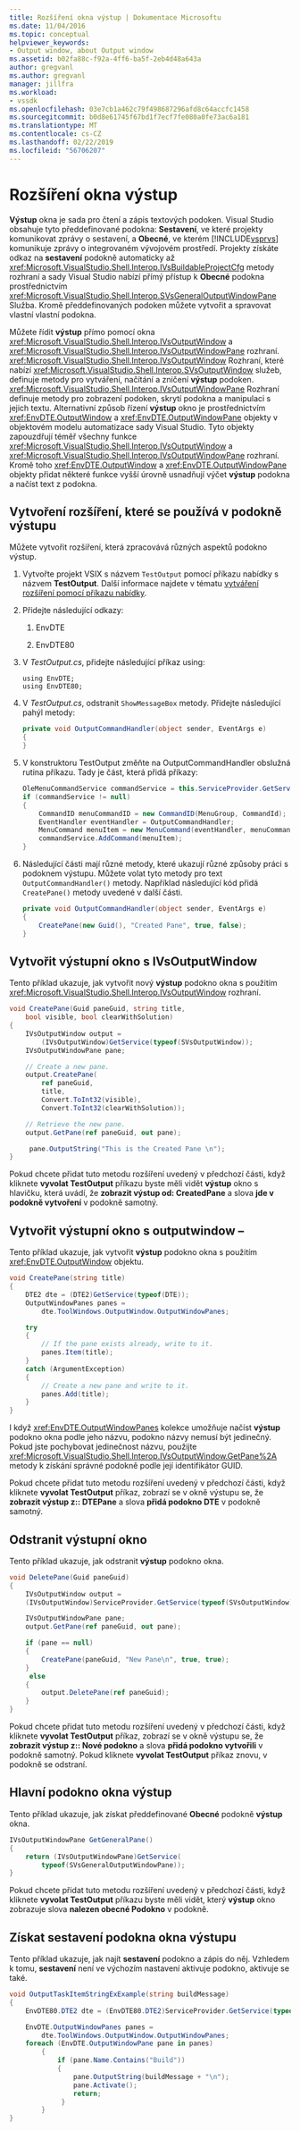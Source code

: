 ```yaml
---
title: Rozšíření okna výstup | Dokumentace Microsoftu
ms.date: 11/04/2016
ms.topic: conceptual
helpviewer_keywords:
- Output window, about Output window
ms.assetid: b02fa88c-f92a-4ff6-ba5f-2eb4d48a643a
author: gregvanl
ms.author: gregvanl
manager: jillfra
ms.workload:
- vssdk
ms.openlocfilehash: 03e7cb1a462c79f498687296afd8c64accfc1458
ms.sourcegitcommit: b0d8e61745f67bd1f7ecf7fe080a0fe73ac6a181
ms.translationtype: MT
ms.contentlocale: cs-CZ
ms.lasthandoff: 02/22/2019
ms.locfileid: "56706207"
---
```

# <a name="extend-the-output-window"></a>Rozšíření okna výstup
**Výstup** okna je sada pro čtení a zápis textových podoken. Visual Studio obsahuje tyto předdefinované podokna: **Sestavení**, ve které projekty komunikovat zprávy o sestavení, a **Obecné**, ve kterém [!INCLUDE[vsprvs](../code-quality/includes/vsprvs_md.md)] komunikuje zprávy o integrovaném vývojovém prostředí. Projekty získáte odkaz na **sestavení** podokně automaticky až <xref:Microsoft.VisualStudio.Shell.Interop.IVsBuildableProjectCfg> metody rozhraní a sady Visual Studio nabízí přímý přístup k **Obecné** podokna prostřednictvím <xref:Microsoft.VisualStudio.Shell.Interop.SVsGeneralOutputWindowPane> Služba. Kromě předdefinovaných podoken můžete vytvořit a spravovat vlastní vlastní podokna.

 Můžete řídit **výstup** přímo pomocí okna <xref:Microsoft.VisualStudio.Shell.Interop.IVsOutputWindow> a <xref:Microsoft.VisualStudio.Shell.Interop.IVsOutputWindowPane> rozhraní. <xref:Microsoft.VisualStudio.Shell.Interop.IVsOutputWindow> Rozhraní, které nabízí <xref:Microsoft.VisualStudio.Shell.Interop.SVsOutputWindow> služeb, definuje metody pro vytváření, načítání a zničení **výstup** podoken. <xref:Microsoft.VisualStudio.Shell.Interop.IVsOutputWindowPane> Rozhraní definuje metody pro zobrazení podoken, skrytí podokna a manipulaci s jejich textu. Alternativní způsob řízení **výstup** okno je prostřednictvím <xref:EnvDTE.OutputWindow> a <xref:EnvDTE.OutputWindowPane> objekty v objektovém modelu automatizace sady Visual Studio. Tyto objekty zapouzdřují téměř všechny funkce <xref:Microsoft.VisualStudio.Shell.Interop.IVsOutputWindow> a <xref:Microsoft.VisualStudio.Shell.Interop.IVsOutputWindowPane> rozhraní. Kromě toho <xref:EnvDTE.OutputWindow> a <xref:EnvDTE.OutputWindowPane> objekty přidat některé funkce vyšší úrovně usnadňují výčet **výstup** podokna a načíst text z podokna.

## <a name="create-an-extension-that-uses-the-output-pane"></a>Vytvoření rozšíření, které se používá v podokně výstupu
 Můžete vytvořit rozšíření, která zpracovává různých aspektů podokno výstup.

1.  Vytvořte projekt VSIX s názvem `TestOutput` pomocí příkazu nabídky s názvem **TestOutput**. Další informace najdete v tématu [vytváření rozšíření pomocí příkazu nabídky](../extensibility/creating-an-extension-with-a-menu-command.md).

2.  Přidejte následující odkazy:

    1.  EnvDTE

    2.  EnvDTE80

3.  V *TestOutput.cs*, přidejte následující příkaz using:

    ```f#
    using EnvDTE;
    using EnvDTE80;
    ```

4.  V *TestOutput.cs*, odstranit `ShowMessageBox` metody. Přidejte následující pahýl metody:

    ```csharp
    private void OutputCommandHandler(object sender, EventArgs e)
    {
    }
    ```

5.  V konstruktoru TestOutput změňte na OutputCommandHandler obslužná rutina příkazu. Tady je část, která přidá příkazy:

    ```csharp
    OleMenuCommandService commandService = this.ServiceProvider.GetService(typeof(IMenuCommandService)) as OleMenuCommandService;
    if (commandService != null)
    {
        CommandID menuCommandID = new CommandID(MenuGroup, CommandId);
        EventHandler eventHandler = OutputCommandHandler;
        MenuCommand menuItem = new MenuCommand(eventHandler, menuCommandID);
        commandService.AddCommand(menuItem);
    }
    ```

6.  Následující části mají různé metody, které ukazují různé způsoby práci s podoknem výstupu. Můžete volat tyto metody pro text `OutputCommandHandler()` metody. Například následující kód přidá `CreatePane()` metody uvedené v další části.

    ```csharp
    private void OutputCommandHandler(object sender, EventArgs e)
    {
        CreatePane(new Guid(), "Created Pane", true, false);
    }
    ```

## <a name="create-an-output-window-with-ivsoutputwindow"></a>Vytvořit výstupní okno s IVsOutputWindow
 Tento příklad ukazuje, jak vytvořit nový **výstup** podokno okna s použitím <xref:Microsoft.VisualStudio.Shell.Interop.IVsOutputWindow> rozhraní.

```csharp
void CreatePane(Guid paneGuid, string title,
    bool visible, bool clearWithSolution)
{
    IVsOutputWindow output =
        (IVsOutputWindow)GetService(typeof(SVsOutputWindow));
    IVsOutputWindowPane pane;

    // Create a new pane.
    output.CreatePane(
        ref paneGuid,
        title,
        Convert.ToInt32(visible),
        Convert.ToInt32(clearWithSolution));

    // Retrieve the new pane.
    output.GetPane(ref paneGuid, out pane);

     pane.OutputString("This is the Created Pane \n");
}
```

 Pokud chcete přidat tuto metodu rozšíření uvedený v předchozí části, když kliknete **vyvolat TestOutput** příkazu byste měli vidět **výstup** okno s hlavičku, která uvádí, že **zobrazit výstup od: CreatedPane** a slova **jde v podokně vytvoření** v podokně samotný.

## <a name="create-an-output-window-with-outputwindow"></a>Vytvořit výstupní okno s outputwindow –
 Tento příklad ukazuje, jak vytvořit **výstup** podokno okna s použitím <xref:EnvDTE.OutputWindow> objektu.

```csharp
void CreatePane(string title)
{
    DTE2 dte = (DTE2)GetService(typeof(DTE));
    OutputWindowPanes panes =
        dte.ToolWindows.OutputWindow.OutputWindowPanes;

    try
    {
        // If the pane exists already, write to it.
        panes.Item(title);
    }
    catch (ArgumentException)
    {
        // Create a new pane and write to it.
        panes.Add(title);
    }
}
```

 I když <xref:EnvDTE.OutputWindowPanes> kolekce umožňuje načíst **výstup** podokno okna podle jeho názvu, podokno názvy nemusí být jedinečný. Pokud jste pochybovat jedinečnost názvu, použijte <xref:Microsoft.VisualStudio.Shell.Interop.IVsOutputWindow.GetPane%2A> metody k získání správné podokně podle její identifikátor GUID.

 Pokud chcete přidat tuto metodu rozšíření uvedený v předchozí části, když kliknete **vyvolat TestOutput** příkaz, zobrazí se v okně výstupu se, že **zobrazit výstup z:: DTEPane** a slova **přidá podokno DTE** v podokně samotný.

## <a name="delete-an-output-window"></a>Odstranit výstupní okno
 Tento příklad ukazuje, jak odstranit **výstup** podokno okna.

```csharp
void DeletePane(Guid paneGuid)
{
    IVsOutputWindow output =
    (IVsOutputWindow)ServiceProvider.GetService(typeof(SVsOutputWindow));

    IVsOutputWindowPane pane;
    output.GetPane(ref paneGuid, out pane);

    if (pane == null)
    {
        CreatePane(paneGuid, "New Pane\n", true, true);
    }
     else
    {
        output.DeletePane(ref paneGuid);
    }
}
```

 Pokud chcete přidat tuto metodu rozšíření uvedený v předchozí části, když kliknete **vyvolat TestOutput** příkaz, zobrazí se v okně výstupu se, že **zobrazit výstup z:: Nové podokno** a slova **přidá podokno vytvořili** v podokně samotný. Pokud kliknete **vyvolat TestOutput** příkaz znovu, v podokně se odstraní.

## <a name="get-the-general-pane-of-the-output-window"></a>Hlavní podokno okna výstup
 Tento příklad ukazuje, jak získat předdefinované **Obecné** podokně **výstup** okna.

```csharp
IVsOutputWindowPane GetGeneralPane()
{
    return (IVsOutputWindowPane)GetService(
        typeof(SVsGeneralOutputWindowPane));
}
```

 Pokud chcete přidat tuto metodu rozšíření uvedený v předchozí části, když kliknete **vyvolat TestOutput** příkazu byste měli vidět, který **výstup** okno zobrazuje slova **nalezen obecné Podokno** v podokně.

## <a name="get-the-build-pane-of-the-output-window"></a>Získat sestavení podokna okna výstupu
 Tento příklad ukazuje, jak najít **sestavení** podokno a zápis do něj. Vzhledem k tomu, **sestavení** není ve výchozím nastavení aktivuje podokno, aktivuje se také.

```csharp
void OutputTaskItemStringExExample(string buildMessage)
{
    EnvDTE80.DTE2 dte = (EnvDTE80.DTE2)ServiceProvider.GetService(typeof(EnvDTE.DTE));

    EnvDTE.OutputWindowPanes panes =
        dte.ToolWindows.OutputWindow.OutputWindowPanes;
    foreach (EnvDTE.OutputWindowPane pane in panes)
        {
            if (pane.Name.Contains("Build"))
            {
                pane.OutputString(buildMessage + "\n");
                pane.Activate();
                return;
             }
        }
}
```
